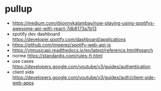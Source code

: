 # pullup

- https://medium.com/@jonnykalambay/now-playing-using-spotifys-awesome-api-with-react-7db8173a7b13
- spotify dev dashboard https://developer.spotify.com/dashboard/applications
- https://github.com/jmperez/spotify-web-api-js
- https://ytmusicapi.readthedocs.io/en/latest/reference.html#search
- norme https://standardjs.com/rules-fr.html
- use cases https://developers.google.com/youtube/v3/guides/authentication
- client side https://developers.google.com/youtube/v3/guides/auth/client-side-web-apps

